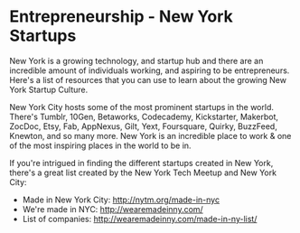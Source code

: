 Entrepreneurship - New York Startups
==================================================

New York is a growing technology, and startup hub and there are an incredible amount of individuals working, and aspiring to be entrepreneurs. Here's a list of resources that you can use to learn about the growing New York Startup Culture.

New York City hosts some of the most prominent startups in the world. There's Tumblr, 10Gen, Betaworks, Codecademy, Kickstarter, Makerbot, ZocDoc, Etsy, Fab, AppNexus, Gilt, Yext, Foursquare, Quirky, BuzzFeed, Knewton, and so many more. New York is an incredible place to work & one of the most inspiring places in the world to be in. 

If you're intrigued in finding the different startups created in New York, there's a great list created by the New York Tech Meetup and New York City:

- Made in New York City: http://nytm.org/made-in-nyc
- We're made in NYC: http://wearemadeinny.com/
- List of companies: http://wearemadeinny.com/made-in-ny-list/
